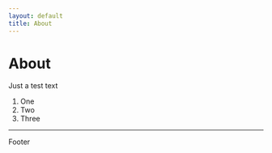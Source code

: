 ```yaml
---
layout: default
title: About
---
```


# About

Just a test text

1. One
2. Two
3. Three

---

Footer
